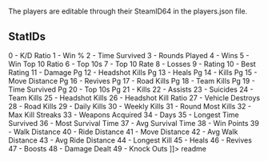 # 
<snippet>
  <content><![CDATA[
# ${1:PLAYERUNKNOWN-S-BATTLEGROUNDS-Teamspeak-Bot}
## What is this?
This bot allows you to automatically display your friends PUBG stats in a channel's description. Simply set up a cronjob that executes the file every hour and you should be fine.

The players are editable through their SteamID64 in the players.json file.

## StatIDs
0 - K/D Ratio
1 - Win %
2 - Time Survived
3 - Rounds Played
4 - Wins
5 - Win Top 10 Ratio
6 - Top 10s
7 - Top 10 Rate
8 - Losses
9 - Rating
10 - Best Rating
11 - Damage Pg
12 - Headshot Kills Pg
13 - Heals Pg
14 - Kills Pg
15 - Move Distance Pg
16 - Revives Pg
17 - Road Kills Pg
18 - Team Kills Pg
19 - Time Survived Pg
20 - Top 10s Pg
21 - Kills
22 - Assists
23 - Suicides
24 - Team Kills
25 - Headshot Kills
26 - Headshot Kill Ratio
27 - Vehicle Destroys
28 - Road Kills
29 - Daily Kills
30 - Weekly Kills
31 - Round Most Kills
32 - Max Kill Streaks
33 - Weapons Acquired
34 - Days
35 - Longest Time Survived
36 - Most Survival Time
37 - Avg Survival Time
38 - Win Points
39 - Walk Distance
40 - Ride Distance
41 - Move Distance
42 - Avg Walk Distance
43 - Avg Ride Distance
44 - Longest Kill
45 - Heals
46 - Revives
47 - Boosts
48 - Damage Dealt
49 - Knock Outs
]]></content>
  <tabTrigger>readme</tabTrigger>
</snippet>
